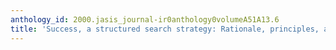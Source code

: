 ```yaml
---
anthology_id: 2000.jasis_journal-ir0anthology0volumeA51A13.6
title: 'Success, a structured search strategy: Rationale, principles, and implications'
---
```

